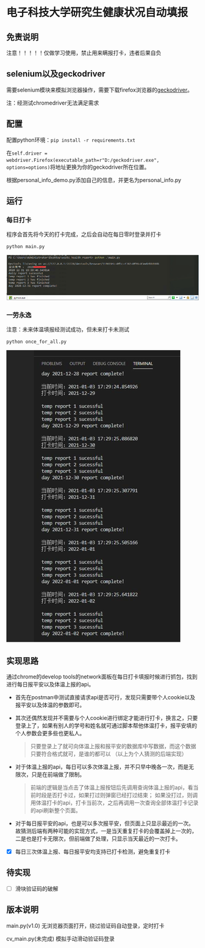 # 电子科技大学研究生健康状况自动填报

## 免责说明

注意！！！！！仅做学习使用，禁止用来瞒报打卡，违者后果自负

## selenium以及geckodriver

需要selenium模块来模拟浏览器操作，需要下载firefox浏览器的[geckodriver](https://github.com/mozilla/geckodriver/releases)。

注：经测试chromedriver无法满足需求

## 配置

配置python环境：`pip install -r requirements.txt`

在`self.driver = webdriver.Firefox(executable_path=r"D:/geckodriver.exe", options=options)`将地址更换为你的geckodriver所在位置。

根据personal_info_demo.py添加自己的信息，并更名为personal_info.py

## 运行

### 每日打卡

程序会首先将今天的打卡完成，之后会自动在每日零时登录并打卡

```bash
python main.py
```
![效果图](readme_imgs/2.png)

### 一劳永逸

注意：未来体温填报经测试成功，但未来打卡未测试

```bash
python once_for_all.py
```
![效果图](readme_imgs/5.jpg)

## 实现思路
通过chrome的develop tools的network面板在每日打卡填报时候进行抓包，找到进行每日报平安以及体温上报的api。
+ 首先在postman中测试直接请求api是否可行，发现只需要带个人cookie以及报平安以及体温的参数即可。
 
+ 其次还偶然发现并不需要与个人cookie进行绑定才能进行打卡，换言之，只要登录上了，如果有别人的学号和姓名就可通过脚本帮他体温打卡，报平安填的个人参数会更多些也更私人。
    > 只要登录上了就可向体温上报和报平安的数据库中写数据，而这个数据只要符合格式就可，是谁的都可以
    >（以上为个人猜测的后端实现）

+ 对于体温上报的api，每日可以多次体温上报，并不只早中晚各一次，而是无限次，只是在前端做了限制。
    > 前端的逻辑是当点击了体温上报按钮后先调用查询体温上报的api，看当前时段是否打卡过，如果打过则弹窗已经打过结束；
    > 如果没打过，则调用体温打卡的api，打卡当前次，之后再调用一次查询全部体温打卡记录的api刷新整个页面。
  
+ 对于每日报平安的api，也是可以多次报平安，但页面上只显示最近的一次。故猜测后端有两种可能的实现方式，一是当天重复打卡的会覆盖掉上一次的，二是也是打卡无限次，但前端做了处理，只显示当天最近的一次打卡。

- [x] 每日三次体温上报、每日报平安均支持已打卡检测，避免重复打卡

## 待实现

- [ ] 滑块验证码的破解

## 版本说明

main.py(v1.0) 无浏览器页面打开，绕过验证码自动登录，定时打卡

cv_main.py(未完成) 模拟手动滑动验证码登录
